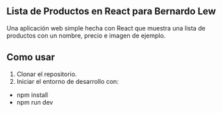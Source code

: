 ## Lista de Productos en React para Bernardo Lew

Una aplicación web simple hecha con React que muestra una lista de productos con un nombre, precio e imagen de ejemplo.

## Como usar

1. Clonar el repositorio.
2. Iniciar el entorno de desarrollo con:
- npm install
- npm run dev

